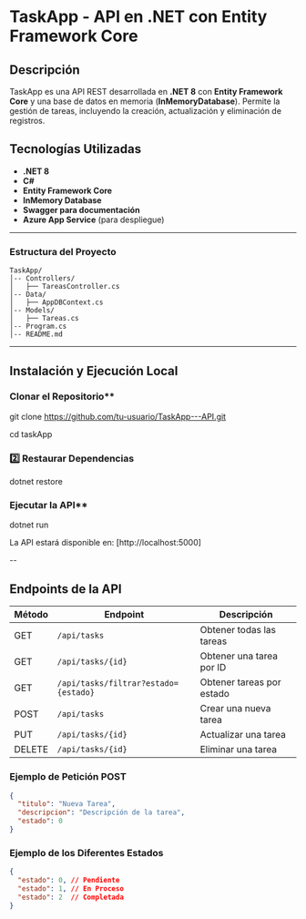 # TaskApp - API en .NET con Entity Framework Core

##  Descripción

TaskApp es una API REST desarrollada en **.NET 8** con **Entity Framework Core** y una base de datos en memoria (**InMemoryDatabase**). 
Permite la gestión de tareas, incluyendo la creación, actualización y eliminación de registros.

## Tecnologías Utilizadas

- **.NET 8**
- **C#**
- **Entity Framework Core**
- **InMemory Database**
- **Swagger para documentación**
- **Azure App Service** (para despliegue)

---

###  Estructura del Proyecto

```
TaskApp/
│-- Controllers/
│   ├── TareasController.cs
│-- Data/
│   ├── AppDBContext.cs
│-- Models/
│   ├── Tareas.cs
│-- Program.cs
│-- README.md
```

---

##  Instalación y Ejecución Local

### Clonar el Repositorio**

git clone https://github.com/tu-usuario/TaskApp---API.git

cd taskApp


### **2️⃣ Restaurar Dependencias**

dotnet restore


### Ejecutar la API**

dotnet run

La API estará disponible en: [http://localhost:5000]

--

##  Endpoints de la API

| Método | Endpoint								| Descripción               |
| ------ | ------------------------------------ | ------------------------  |
| GET    | `/api/tasks`							| Obtener todas las tareas  |
| GET    | `/api/tasks/{id}`					| Obtener una tarea por ID  |
| GET    | `/api/tasks/filtrar?estado={estado}` | Obtener tareas por estado |
| POST   | `/api/tasks`							| Crear una nueva tarea     |
| PUT    | `/api/tasks/{id}`					| Actualizar una tarea      |
| DELETE | `/api/tasks/{id}`					| Eliminar una tarea        |

### **Ejemplo de Petición POST**

```json
{
  "titulo": "Nueva Tarea",
  "descripcion": "Descripción de la tarea",
  "estado": 0
}
```

### **Ejemplo de los Diferentes Estados**
```json
{
  "estado": 0, // Pendiente
  "estado": 1, // En Proceso
  "estado": 2  // Completada
}
